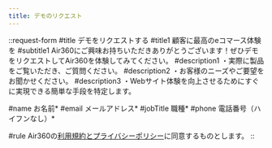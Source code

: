 ```yaml
---
title: デモのリクエスト
---
```


::request-form
#title
デモをリクエストする
#title1
顧客に最高のeコマース体験を
#subtitle1
Air360にご興味お持ちいただきありがとうございます！ぜひデモをリクエストしてAir360を体験してみてください。
#description1
・実際に製品をご覧いただき、ご質問ください。
#description2
・お客様のニーズやご要望をお聞かせください。
#description3
・Webサイト体験を向上させるためにすぐに実現できる簡単な手段を特定します。

#name
お名前*
#email
メールアドレス*
#jobTitle
職種*
#phone
電話番号（ハイフンなし）*

#rule
Air360の<span class="text-primary-600 hover:underline">[利用規約とプライバシーポリシー](/privacy-policy)</span>に同意するものとします。
::